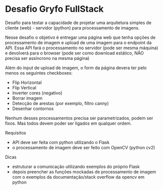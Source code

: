 # Desafio Gryfo FullStack

Desafio para testar a capacidade de projetar uma arquitetura simples de cliente (web) - servidor (python) para processamento de imagens.

Nesse desafio o objetivo é entregar uma página web que tenha opções de processamento de imagem e upload de uma imagem para o endpoint da API.
Essa API fará o processamento no servidor (pode ser mesma máquina) e devolverá para o browser (pode ser como download estático, NÃO precisa ser assíncrono na mesma página)

Além do input de upload de imagem, o form da página devera ter pelo menos os seguintes checkboxes:
- Flip Horizontal
- Flip Vertical
- Inverter cores (negativo)
- Borrar imagem
- Detecção de arestas (por exemplo, filtro canny)
- Desenhar contornos

Nenhum desses processamentos precisa ser parametrizados, podem ser fixos.
Mas todos devem poder ser ligados em qualquer ordem.

Requisitos
- API deve ser feita com python utilizando o Flask
- o processamento de imagem deve ser feito com OpenCV (python cv2)

Dicas
- estruturar a comunicação utilizando exemplos do próprio Flask
- depois preencher as funções mockadas de processamento de imagem com o exemplos da documentação/stack overflow da opencv em python
